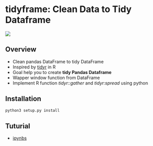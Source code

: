 # tidyframe: Clean Data to Tidy Dataframe

[<img src="https://travis-ci.org/Jhengsh/tidyframe.svg?branch=master">](https://travis-ci.org/Jhengsh/tidyframe)

Overview
--------

+ Clean pandas DataFrame to tidy DataFrame 
+ Inspired by [tidyr](https://github.com/tidyverse/tidyr) in R
+ Goal help you to create **tidy Pandas Dataframe**
+ Wapper window function from DataFrame
+ Implement R function *tidyr::gather* and *tidyr:spread* using python


Installation
------------

```python
python3 setup.py install
```

Tuturial
--------

+ [ipynbs](./ipynbs)
